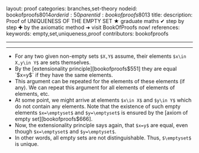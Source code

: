 layout: proof
categories: branches,set-theory
nodeid: bookofproofs$8014
orderid: 50
parentid: bookofproofs$8013
title: 
description:  Proof of UNIQUENESS OF THE EMPTY SET &#9733; graduate maths &#10004; step by step &#10010; by the axiomatic method &#10140; visit BookOfProofs now!
references: 
keywords: empty,set,uniqueness,proof
contributors: bookofproofs

---


---

* For any two given non-empty sets `$X,Y$` assume, their elements `$x\in X,y\in Y$` are sets themselves.
* By the [extensionality principle][bookofproofs$551] they are equal `$x=y$` if they have the same elements.
* This argument can be repeated for the elements of these elements (if any). We can repeat this argument for all elements of elements of elements, etc.
* At some point, we might arrive at elements `$x\in X$` and `$y\in Y$` which do not contain any elements. Note that the existence of such empty elements `$x=\emptyset$` and `$y=\emptyset$` is ensured by the [axiom of empty set][bookofproofs$666].
* Now, the extensionality principle says again, that `$x=y$` are equal, even though `$x=\emptyset$` and `$y=\emptyset$`.
* In other words, all empty sets are not distinguishable. Thus, `$\emptyset$` is unique.
